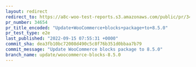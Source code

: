 ```yaml
---
layout: redirect
redirect_to: https://a8c-woo-test-reports.s3.amazonaws.com/public/pr/34654/e2e/index.html
pr_number: 34654
pr_title_encoded: "Update+WooCommerce+blocks+package+to+8.5.0"
pr_test_type: e2e
last_published: "2022-09-15 07:55:31 +0000"
commit_sha: dea3fb10bc72008d490c5c8f76b351d0bbaa7b79
commit_message: "Update WooCommerce blocks package to 8.5.0"
branch_name: update/woocommerce-blocks-8.5.0
---
```

